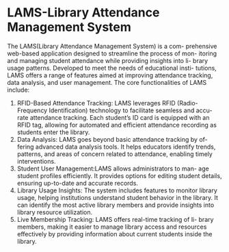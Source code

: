 <large><h1>LAMS-Library Attendance Management System</h1> </large>
The LAMS(Library Attendance Management System) is a com-
prehensive web-based application designed to streamline the process of mon-
itoring and managing student attendance while providing insights into li-
brary usage patterns. Developed to meet the needs of educational insti-
tutions, LAMS offers a range of features aimed at improving attendance
tracking, data analysis, and user management.
The core functionalities of LAMS include:
1. RFID-Based Attendance Tracking: LAMS leverages RFID (Radio-
Frequency Identification) technology to facilitate seamless and accu-
rate attendance tracking. Each student’s ID card is equipped with an
RFID tag, allowing for automated and efficient attendance recording
as students enter the library.
2. Data Analysis: LAMS goes beyond basic attendance tracking by of-
fering advanced data analysis tools. It helps educators identify trends,
patterns, and areas of concern related to attendance, enabling timely
interventions.
3. Student User Management:LAMS allows administrators to man-
age student profiles efficiently. It provides options for editing student
details, ensuring up-to-date and accurate records.
4. Library Usage Insights: The system includes features to monitor
library usage, helping institutions understand student behavior in the
library. It can identify the most active library members and provide
insights into library resource utilization.
5. Live Membership Tracking: LAMS offers real-time tracking of li-
brary members, making it easier to manage library access and resources
effectively by providing information about current students inside the
library.
